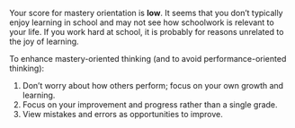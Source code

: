 Your score for mastery orientation is **low**. It seems that you don’t typically enjoy learning in school and may not see how schoolwork is relevant to your life. If you work hard at school, it is probably for reasons unrelated to the joy of learning.

To enhance mastery-oriented thinking (and to avoid performance-oriented thinking): 

1.	Don’t worry about how others perform; focus on your own growth and learning. 
2.	Focus on your improvement and progress rather than a single grade.
3.	View mistakes and errors as opportunities to improve.
